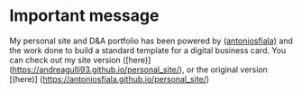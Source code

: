 # Important message
My personal site and D&A portfolio has been powered by [(antoniosfiala)](https://github.com/antoniosfiala/personal_site) and the work done to build a standard template for a digital business card. You can check out my site version ([here)] (https://andreagulli93.github.io/personal_site/), or the original version [(here)] (https://antoniosfiala.github.io/personal_site/)
